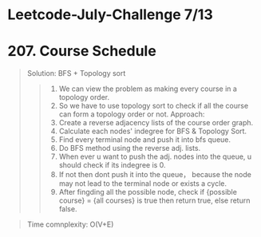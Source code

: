 # Leetcode-July-Challenge 7/13
# 207. Course Schedule
> Solution: BFS + Topology sort
>> 1. We can view the problem as making every course in a topology order.
>> 2. So we have to use topology sort to check if all the course can form a topology order or not.
> Approach: 
>> 1. Create a reverse adjacency lists of the course order graph.  
>> 2. Calculate each nodes' indegree for BFS & Topology Sort.  
>> 3. Find every terminal node and push it into bfs queue.  
>> 4. Do BFS method using the reverse adj. lists.
>> 5. When ever u want to push the adj. nodes into the queue, u should check if its indegree is 0.  
>> 6. If not then dont push it into the queue， because the node may not lead to the terminal node or exists a cycle.  
>> 7. After fingding all the possible node, check if {possible course} = {all courses} is true then return true, else return false.

> Time comnplexity: O(V+E)